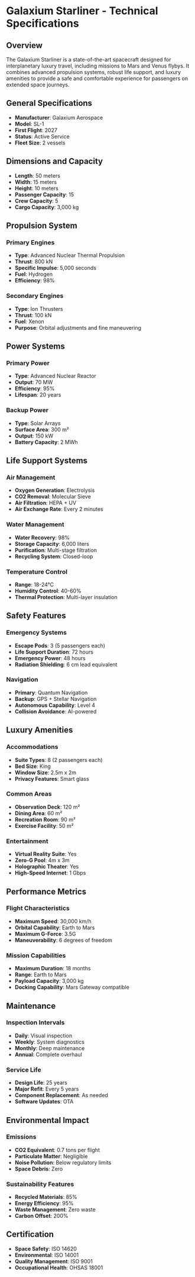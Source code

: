 # Galaxium Starliner - Technical Specifications

## Overview

The Galaxium Starliner is a state-of-the-art spacecraft designed for interplanetary luxury travel, including missions to Mars and Venus flybys. It combines advanced propulsion systems, robust life support, and luxury amenities to provide a safe and comfortable experience for passengers on extended space journeys.

## General Specifications

- **Manufacturer**: Galaxium Aerospace
- **Model**: SL-1
- **First Flight**: 2027
- **Status**: Active Service
- **Fleet Size**: 2 vessels

## Dimensions and Capacity

- **Length**: 50 meters
- **Width**: 15 meters
- **Height**: 10 meters
- **Passenger Capacity**: 15
- **Crew Capacity**: 5
- **Cargo Capacity**: 3,000 kg

## Propulsion System

### Primary Engines
- **Type**: Advanced Nuclear Thermal Propulsion
- **Thrust**: 800 kN
- **Specific Impulse**: 5,000 seconds
- **Fuel**: Hydrogen
- **Efficiency**: 98%

### Secondary Engines
- **Type**: Ion Thrusters
- **Thrust**: 100 kN
- **Fuel**: Xenon
- **Purpose**: Orbital adjustments and fine maneuvering

## Power Systems

### Primary Power
- **Type**: Advanced Nuclear Reactor
- **Output**: 70 MW
- **Efficiency**: 95%
- **Lifespan**: 20 years

### Backup Power
- **Type**: Solar Arrays
- **Surface Area**: 300 m²
- **Output**: 150 kW
- **Battery Capacity**: 2 MWh

## Life Support Systems

### Air Management
- **Oxygen Generation**: Electrolysis
- **CO2 Removal**: Molecular Sieve
- **Air Filtration**: HEPA + UV
- **Air Exchange Rate**: Every 2 minutes

### Water Management
- **Water Recovery**: 98%
- **Storage Capacity**: 6,000 liters
- **Purification**: Multi-stage filtration
- **Recycling System**: Closed-loop

### Temperature Control
- **Range**: 18-24°C
- **Humidity Control**: 40-60%
- **Thermal Protection**: Multi-layer insulation

## Safety Features

### Emergency Systems
- **Escape Pods**: 3 (5 passengers each)
- **Life Support Duration**: 72 hours
- **Emergency Power**: 48 hours
- **Radiation Shielding**: 6 cm lead equivalent

### Navigation
- **Primary**: Quantum Navigation
- **Backup**: GPS + Stellar Navigation
- **Autonomous Capability**: Level 4
- **Collision Avoidance**: AI-powered

## Luxury Amenities

### Accommodations
- **Suite Types**: 8 (2 passengers each)
- **Bed Size**: King
- **Window Size**: 2.5m x 2m
- **Privacy Features**: Smart glass

### Common Areas
- **Observation Deck**: 120 m²
- **Dining Area**: 60 m²
- **Recreation Room**: 90 m²
- **Exercise Facility**: 50 m²

### Entertainment
- **Virtual Reality Suite**: Yes
- **Zero-G Pool**: 4m x 3m
- **Holographic Theater**: Yes
- **High-Speed Internet**: 1 Gbps

## Performance Metrics

### Flight Characteristics
- **Maximum Speed**: 30,000 km/h
- **Orbital Capability**: Earth to Mars
- **Maximum G-Force**: 3.5G
- **Maneuverability**: 6 degrees of freedom

### Mission Capabilities
- **Maximum Duration**: 18 months
- **Range**: Earth to Mars
- **Payload Capacity**: 3,000 kg
- **Docking Capability**: Mars Gateway compatible

## Maintenance

### Inspection Intervals
- **Daily**: Visual inspection
- **Weekly**: System diagnostics
- **Monthly**: Deep maintenance
- **Annual**: Complete overhaul

### Service Life
- **Design Life**: 25 years
- **Major Refit**: Every 5 years
- **Component Replacement**: As needed
- **Software Updates**: OTA

## Environmental Impact

### Emissions
- **CO2 Equivalent**: 0.7 tons per flight
- **Particulate Matter**: Negligible
- **Noise Pollution**: Below regulatory limits
- **Space Debris**: Zero

### Sustainability Features
- **Recycled Materials**: 85%
- **Energy Efficiency**: 95%
- **Waste Management**: Zero waste
- **Carbon Offset**: 200%

## Certification

- **Space Safety**: ISO 14620
- **Environmental**: ISO 14001
- **Quality Management**: ISO 9001
- **Occupational Health**: OHSAS 18001 